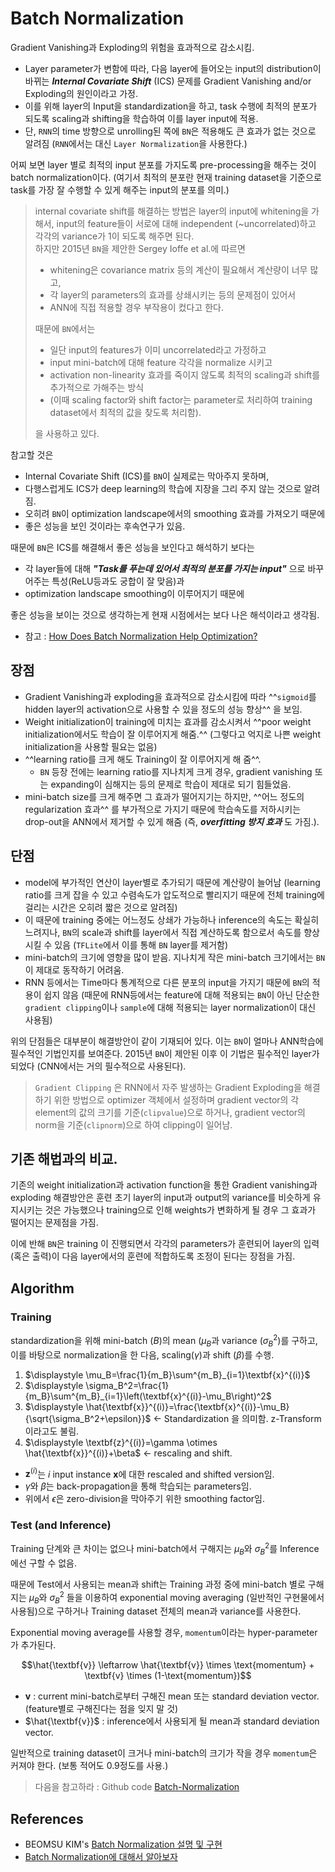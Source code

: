 # Batch Normalization

Gradient Vanishing과 Exploding의 위험을 효과적으로 감소시킴.

* Layer parameter가 변함에 따라, 다음 layer에 들어오는 input의 distribution이 바뀌는 ***Internal Covariate Shift*** (ICS) 문제를 Gradient Vanishing and/or Exploding의 원인이라고 가정.
* 이를 위해 layer의 Input을 standardization을 하고, task 수행에 최적의 분포가 되도록 scaling과 shifting을 학습하여 이를 layer input에 적용.
* 단, `RNN`의 time 방향으로 unrolling된 쪽에 `BN`은 적용해도 큰 효과가 없는 것으로 알려짐 (`RNN`에서는 대신 `Layer Normalization`을 사용한다.)

어찌 보면 layer 별로 최적의 input 분포를 가지도록 pre-processing을 해주는 것이 batch normalization이다. (여기서 최적의 분포란 현재 training dataset을 기준으로 task를 가장 잘 수행할 수 있게 해주는 input의 분포를 의미.)

> internal covariate shift를 해결하는 방법은 layer의 input에 whitening을 가해서, input의 feature들이 서로에 대해 independent (~uncorrelated)하고 각각의 variance가 1이 되도록 해주면 된다.  
> 하지만 2015년 `BN`을 제안한 Sergey Ioffe et al.에 따르면  
> 
> * whitening은 covariance matrix 등의 계산이 필요해서 계산량이 너무 많고, 
> * 각 layer의 parameters의 효과를 상쇄시키는 등의 문제점이 있어서 
> * ANN에 직접 적용할 경우 부작용이 컸다고 한다.
>
> 때문에 `BN`에서는
>  
> * 일단 input의 features가 이미 uncorrelated라고 가정하고 
> * input mini-batch에 대해 feature 각각을 normalize 시키고 
> * activation non-linearity 효과를 죽이지 않도록 최적의 scaling과 shift를 추가적으로 가해주는 방식
> * (이때 scaling factor와 shift factor는 parameter로 처리하여 training dataset에서 최적의 값을 찾도록 처리함).
> 
> 을 사용하고 있다.

참고할 것은 

* Internal Covariate Shift (ICS)를 `BN`이 실제로는 막아주지 못하며, 
* 다행스럽게도 ICS가 deep learning의 학습에 지장을 그리 주지 않는 것으로 알려짐. 
* 오히려 `BN`이 optimization landscape에서의 smoothing 효과를 가져오기 때문에 
* 좋은 성능을 보인 것이라는 후속연구가 있음.

때문에 `BN`은 ICS를 해결해서 좋은 성능을 보인다고 해석하기 보다는 

* 각 layer들에 대해 ***"Task를 푸는데 있어서 최적의 분포를 가지는 input"*** 으로 바꾸어주는 특성(ReLU등과도 궁합이 잘 맞음)과 
* optimization landscape smoothing이 이루어지기 때문에

좋은 성능을 보이는 것으로 생각하는게 현재 시점에서는 보다 나은 해석이라고 생각됨.

* 참고 : [How Does Batch Normalization Help Optimization?](https://arxiv.org/abs/1805.11604)

## 장점

* Gradient Vanishing과 exploding을 효과적으로 감소시킴에 따라 ^^`sigmoid`를 hidden layer의 activation으로 사용할 수 있을 정도의 성능 향상^^ 을 보임.
* Weight initialization이 training에 미치는 효과를 감소시켜서 ^^poor weight initialization에서도 학습이 잘 이루어지게 해줌.^^ (그렇다고 억지로 나쁜 weight initialization을 사용할 필요는 없음)
* ^^learning ratio를 크게 해도 Training이 잘 이루어지게 해 줌^^.
    * `BN` 등장 전에는 learning ratio를 지나치게 크게  경우, gradient vanishing 또는 expanding이 심해지는 등의 문제로 학습이 제대로 되기 힘들었음.
* mini-batch size를 크게 해주면 그 효과가 떨어지기는 하지만, ^^어느 정도의 regularization 효과^^ 를 부가적으로 가지기 때문에 학습속도를 저하시키는 drop-out을 ANN에서 제거할 수 있게 해줌 (즉, ***overfitting 방지 효과*** 도 가짐.).

## 단점

* model에 부가적인 연산이 layer별로 추가되기 때문에 계산량이 늘어남 (learning ratio를 크게 잡을 수 있고 수렴속도가 압도적으로 빨리지기 때문에 전체 training에 걸리는 시간은 오히려 짧은 것으로 알려짐)
* 이 때문에 training 중에는 어느정도 상쇄가 가능하나 inference의 속도는 확실히 느려지나, `BN`의 scale과 shift를 layer에서 직접 계산하도록 함으로서 속도를 향상시킬 수 있음 (`TFLite`에서 이를 통해 `BN` layer를 제거함)
* mini-batch의 크기에 영향을 많이 받음. 지나치게 작은 mini-batch 크기에서는 `BN`이 제대로 동작하기 어려움.
* RNN 등에서는 Time마다 통계적으로 다른 분포의 input을 가지기 때문에 `BN`의 적용이 쉽지 않음 (때문에 RNN등에서는 feature에 대해 적용되는 `BN`이 아닌 단순한 `gradient clipping`이나 `sample`에 대해 적용되는 layer normalization이 대신 사용됨)

위의 단점들은 대부분이 해결방안이 같이 기재되어 있다. 이는 `BN`이 얼마나 ANN학습에 필수적인 기법인지를 보여준다. 2015년 `BN`이 제안된 이후 이 기법은 필수적인 layer가 되었다 (CNN에서는 거의 필수적으로 사용된다).

> `Gradient Clipping` 은 RNN에서 자주 발생하는 Gradient Exploding을 해결하기 위한 방법으로 optimizer 객체에서 설정하며 gradient vector의 각 element의 값의 크기를 기준(`clipvalue`)으로 하거나, gradient vector의 norm을 기준(`clipnorm`)으로 하여 clipping이 일어남.


## 기존 해법과의 비교.

기존의 weight initialization과 activation function을 통한 Gradient vanishing과 exploding 해결방안은 훈련 초기 layer의 input과 output의 variance를 비슷하게 유지시키는 것은 가능했으나 training으로 인해 weights가 변화하게 될 경우 그 효과가 떨어지는 문제점을 가짐.

이에 반해 `BN`은 training 이 진행되면서 각각의 parameters가 훈련되어 layer의 입력(혹은 출력)이 다음 layer에서의 훈련에 적합하도록 조정이 된다는 장점을 가짐.

## Algorithm

### Training

standardization을 위해 mini-batch ($B$)의 mean ($\mu_B$과 variance ($\sigma^2_B$)를 구하고, 이를 바탕으로 normalization을 한 다음, scaling($\gamma$)과 shift ($\beta$)를 수행. 

1. $\displaystyle \mu_B=\frac{1}{m_B}\sum^{m_B}_{i=1}\textbf{x}^{(i)}$
2. $\displaystyle \sigma_B^2=\frac{1}{m_B}\sum^{m_B}_{i=1}\left(\textbf{x}^{(i)}-\mu_B\right)^2$
3. $\displaystyle \hat{\textbf{x}}^{(i)}=\frac{\textbf{x}^{(i)}-\mu_B}{\sqrt{\sigma_B^2+\epsilon}}$ ← Standardization 을 의미함. z-Transform이라고도 불림.
4. $\displaystyle \textbf{z}^{(i)}=\gamma \otimes \hat{\textbf{x}}^{(i)}+\beta$ ← rescaling and shift.

* $\textbf{z}^{(i)}$는 $i$ input instance $\textbf{x}$에 대한 rescaled and shifted version임.
* $\gamma$와 $\beta$는 back-propagation을 통해 학습되는 parameters임.
* 위에서 $\epsilon$은 zero-division을 막아주기 위한 smoothing factor임.

### Test (and Inference)

Training 단계와 큰 차이는 없으나 mini-batch에서 구해지는 $\mu_B$와 $\sigma_B^2$를 Inference에선 구할 수 없음.

때문에 Test에서 사용되는 mean과 shift는 Training 과정 중에 mini-batch 별로 구해지는 $\mu_B$와 $\sigma_B^2$ 들을 이용하여 exponential moving averaging (일반적인 구현물에서 사용됨)으로 구하거나 Training dataset 전체의 mean과 variance를 사용한다.

Exponential moving average를 사용할 경우, `momentum`이라는 hyper-parameter가 추가된다. 

$$\hat{\textbf{v}} \leftarrow \hat{\textbf{v}} \times \text{momentum} + \textbf{v} \times (1-\text{momentum})$$

* $\textbf{v}$ : current mini-batch로부터 구해진 mean 또는 standard deviation vector. (feature별로 구해진다는 점을 잊지 말 것)
* $\hat{\textbf{v}}$ : inference에서 사용되게 될 mean과 standard deviation vector.

일반적으로 training dataset이 크거나 mini-batch의 크기가 작을 경우 `momentum`은 커져야 한다. (보통 적어도 0.9정도를 사용.)

> 다음을 참고하라 : Github code [Batch-Normalization](https://github.com/shuuki4/Batch-Normalization/blob/master/BatchNormalization.py)


## References


* BEOMSU KIM's [Batch Normalization 설명 및 구현](https://shuuki4.wordpress.com/2016/01/13/batch-normalization-%EC%84%A4%EB%AA%85-%EB%B0%8F-%EA%B5%AC%ED%98%84/)
* [Batch Normalization에 대해서 알아보자](https://velog.io/@choiking10/Batch-Normalization%EC%97%90-%EB%8C%80%ED%95%B4%EC%84%9C-%EC%95%8C%EC%95%84%EB%B3%B4%EC%9E%90)
